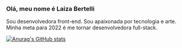 ### Olá, meu nome é Laiza Bertelli
 Sou desenvolvedora front-end. Sou apaixonada por tecnologia e arte.
Minha meta para 2022 é me tornar desenvolvedora full-stack.

[![Anurag's GitHub stats](https://github-readme-stats.vercel.app/api?username=LaizaBertelli&count_private=true&theme=midnight-purple)](https://github.com/anuraghazra/github-readme-stats)

<!--
**LaizaBertelli/LaizaBertelli** is a ✨ _special_ ✨ repository because its `README.md` (this file) appears on your GitHub profile.

Here are some ideas to get you started:

- 🔭 I’m currently working on ...
- 🌱 I’m currently learning ...
- 👯 I’m looking to collaborate on ...
- 🤔 I’m looking for help with ...
- 💬 Ask me about ...
- 📫 How to reach me: ...
- 😄 Pronouns: ...
- ⚡ Fun fact: ...
-->
